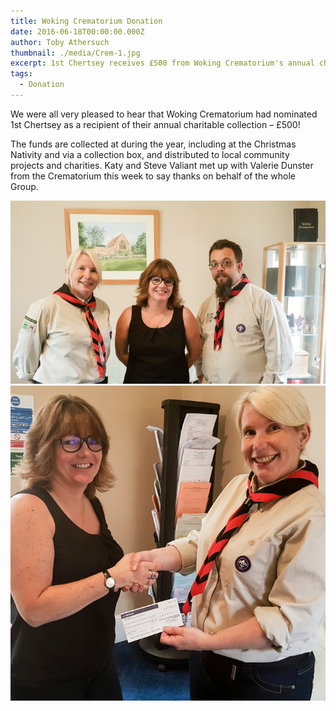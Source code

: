 ```yaml
---
title: Woking Crematorium Donation
date: 2016-06-18T00:00:00.000Z
author: Toby Athersuch
thumbnail: ./media/Crem-1.jpg
excerpt: 1st Chertsey receives £500 from Woking Crematorium's annual charitable collection, supporting local community projects and charities. Katy and Steve Valiant expressed gratitude.
tags:
  - Donation
---
```


We were all very pleased to hear that Woking Crematorium had nominated 1st Chertsey as a recipient of their annual charitable collection – £500!

The funds are collected at during the year, including at the Christmas Nativity and via a collection box, and distributed to local community projects and charities. Katy and Steve Valiant met up with Valerie Dunster from the Crematorium this week to say thanks on behalf of the whole Group.

![Woking Crematorium Donation](./media/Crem-1.jpg)
![Woking Crematorium Donation](./media/Crem-2.jpg)
